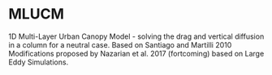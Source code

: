 # MLUCM
1D Multi-Layer Urban Canopy Model  - solving the drag and vertical diffusion in a column for a neutral case.
Based on Santiago and Martilli 2010
Modifications proposed by Nazarian et al. 2017 (fortcoming) based on Large Eddy Simulations. 
